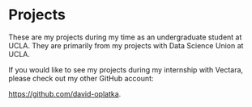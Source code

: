 # Projects
These are my projects during my time as an undergraduate student at UCLA. They are primarily from my projects with Data Science Union at UCLA.

If you would like to see my projects during my internship with Vectara, please check out my other GitHub account:

https://github.com/david-oplatka.

